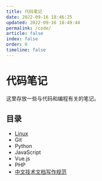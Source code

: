 ```yaml
---
title: 代码笔记
date: 2022-09-16 18:46:25
updated: 2022-09-16 18:49:44
permalink: /code/
article: false
index: false
order: 0
timeline: false
---
```


# 代码笔记

这里存放一些与代码和编程有关的笔记。

## 目录

- [Linux](linux/00.intro.md)
- Git
- Python
- JavaScript
- Vue.js
- PHP
- [中文技术文档写作规范](document-style-guide.md)
